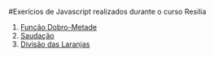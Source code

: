#Exerícios de Javascript realizados durante o curso Resilia

1. [Função Dobro-Metade](https://jaromaidukaitis.github.io/exercicios_js/FuncaoDobro-Metade/dobro-metade.html)
2. [Saudação](https://jaromaidukaitis.github.io/exercicios_js/saudacao/index.html)
3. [Divisão das Laranjas](https://jaromaidukaitis.github.io/exercicios_js/Laranjas/laranjas.html)
